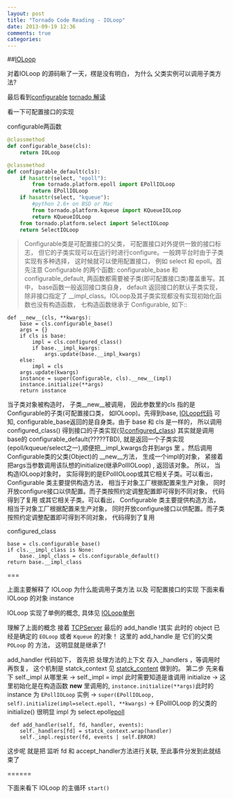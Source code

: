```yaml
---
layout: post
title: "Tornado Code Reading - IOLoop"
date: 2013-09-19 12:36
comments: true
categories: 
---
```


##[IOLoop](https://github.com/facebook/tornado/blob/master/tornado/ioloop.py)

对着IOLoop 的源码瞅了一天，楞是没有明白， 为什么 父类实例可以调用子类方法?

最后看到[configurable](http://hswg.info/blog/2013/03/24/configurable-of-tornado-note/)
[tornado 解读](http://ispe54.blogspot.com/2013/04/tornado-7.html)

看一下可配置接口的实现

<a name='IOLoop' id='IOLoop'>configurable两函数</a>
```python
@classmethod
def configurable_base(cls):
	return IOLoop

@classmethod
def configurable_default(cls):
	if hasattr(select, "epoll"):
		from tornado.platform.epoll import EPollIOLoop
		return EPollIOLoop
	if hasattr(select, "kqueue"):
		#python 2.6+ on BSD or Mac
		from tornado.platform.kqueue import KQueueIOLoop
		return KQueueIOLoop
	from tornado.platform.select import SelectIOLoop
	return SelectIOLoop
```

> Configurable类是可配置接口的父类， 可配置接口对外提供一致的接口标志， 但它的子类实现可以在运行时进行configure。一般跨平台时由于子类实现有多种选择， 这时候就可以使用配置接口， 例如 select 和 epoll。首先注意 Configurable 的两个函数: configurable_base 和 configurable_default, 两函数都需要被子类(即可配置接口类)覆盖重写。其中， base函数一般返回接口类自身， default 返回接口的默认子类实现， 除非接口指定了 __impl_class。IOLoop及其子类实现都没有实现初始化函数也没有构造函数， 七构造函数继承于 Configurable, 如下::


```
def __new__(cls, **kwargs):
	base = cls.configurable_base()
	args = {}
	if cls is base:
		impl = cls.configured_class()
		if base.__impl_kwargs:
			args.update(base.__impl_kwargs)
	else:
		impl = cls
	args.update(kwargs)
	instance = super(Configurable, cls).__new__(impl)
	instance.initialize(**args)
	return instance
```
当子类对象被构造时， 子类__new__被调用， 因此参数里的cls 指的是Configurable的子类(可配置接口类， 如IOLoop)。先得到base,  [IOLoop代码](#IOLoop) 可知, configurable_base返回的是自身类。由于 base 和 cls 是一样的， 所以调用 configured_class() 得到接口的子类实现(见[configured_class](#configured_class)) 其实就是调用 base的 configurable_default(?????TBD), 就是返回一个子类实现(epoll/kqueue/select之一),顺便把__impl_kwargs合并到args 里 。然后调用Configurable类的父类(Object)的 __new__方法， 生成一个impl的对象， 紧接着把args当参数调用该队想的initialize(继承PollIOLoop) , 返回该对象。 所以， 当构造IOLoop对象时， 实际得到的是EPollIOLoop或其它相关子类。可以看出， Configurable 类主要提供构造方法， 相当于对象工厂根据配置来生产对象， 同时开放configure接口以供配置。而子类按照约定调整配置即可得到不同对象， 代码得到了复用 或其它相关子类。可以看出， Configurable 类主要提供构造方法， 相当于对象工厂根据配置来生产对象， 同时开放configure接口以供配置。而子类按照约定调整配置即可得到不同对象， 代码得到了复用 

<a name="configured_class" id="configured_class">configured_class</a>
```
base = cls.configurable_base()
if cls.__impl_class is None:
	base._impl_class = cls.configurable_default()
return base.__impl_class
```

===

上面主要解释了 IOLoop 为什么能调用子类方法  以及  可配置接口的实现
下面来看 IOLoop 的对象 instance

IOLoop 实现了单例的概念, 具体见 [IOLoop单例](https://github.com/zs1621/pythostudy/blob/master/class/singleton.py)


理解了上面的概念 接着 [TCPServer](http://zs1621.github.io/blog/2013/09/16/tornado-code-reading-tcpserver/) 最后的 add_handle !其实 此时的 object 已经是确定的 `EOLoop` 或者 `Kqueue` 的对象！ 这里的 add_handle 是 它们的父类 `POLoop` 的 方法， 这明显就是继承了! 

add_handler 代码如下， 首先把 处理方法的上下文 存入 _handlers ，等调用时再恢复， 这个机制是 statck_context 见 [statck_content]() 做到的。 第二步 先来看下  self._impl 从哪里来  -> self._impl = impl 此时需要知道是谁调用 initialize  -> 这里初始化是在构造函数 __new__ 里调用的, `instance.initialize(**args)`此时的instance 为 `EPollIOLoop` 实例 ->  `super(EPollIOLoop, self).initialize(impl=select.epoll, **kwargs)` -> EPollIOLoop 的父类的 initialize() 很明显 impl 为 select.epoll[epoll](http://docs.python.org/2/library/select.html)

```
 def add_handler(self, fd, handler, events):
 	self._handlers[fd] = statck_context.wrap(handler)
	self._impl.register(fd, events | self.ERROR)
```

这步呢 就是把 监听 fd 和 accept_handler方法进行关联, 至此事件分发到此就结束了


======

下面来看下 IOLoop 的主循环 `start()`


